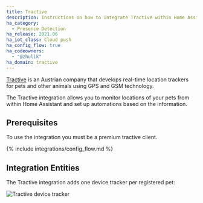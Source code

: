 ```yaml
---
title: Tractive
description: Instructions on how to integrate Tractive within Home Assistant.
ha_category:
  - Presence Detection
ha_release: 2021.06
ha_iot_class: Cloud push
ha_config_flow: true
ha_codeowners:
  - "@zhulik"
ha_domain: tractive
---
```


[Tractive](https://tractive.com/en/) is an Austrian company that develops real-time location trackers for pets and other animals using GPS and GSM technology.

The Tractive integration allows you to monitor locations of your pets from within Home Assistant and set up automations based on the information.

## Prerequisites

To use the integration you must be a premium tractive client.

{% include integrations/config_flow.md %}

## Integration Entities

The Tractive integration adds one device tracker per registered pet:

![Tractive device tracker](/images/integrations/tractive/device_tracker.png)
